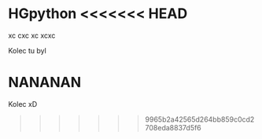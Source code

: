 HGpython
<<<<<<< HEAD
======== 

xc
cxc
xc
xcxc


Kolec tu byl

NANANAN
=======


Kolec xD



>>>>>>> 9965b2a42565d264bb859c0cd2708eda8837d5f6

